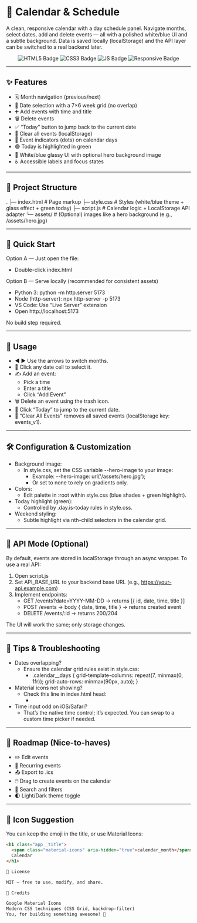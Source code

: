 # 📅 Calendar & Schedule

A clean, responsive calendar with a day schedule panel. Navigate months, select dates, add and delete events — all with a polished white/blue UI and a subtle background. Data is saved locally (localStorage) and the API layer can be switched to a real backend later.

<p align="center">
  <img src="https://img.shields.io/badge/HTML5-%23e44d26?logo=html5&logoColor=white" alt="HTML5 Badge">
  <img src="https://img.shields.io/badge/CSS3-%231572B6?logo=css3&logoColor=white" alt="CSS3 Badge">
  <img src="https://img.shields.io/badge/JavaScript-ES6+-f7df1e?logo=javascript&logoColor=black" alt="JS Badge">
  <img src="https://img.shields.io/badge/Responsive-%F0%9F%93%B1-blue" alt="Responsive Badge">
</p>

---

## ✨ Features

- 🗓️ Month navigation (previous/next)
- 📍 Date selection with a 7×6 week grid (no overlap)
- ➕ Add events with time and title
- 🗑️ Delete events
- ✅ “Today” button to jump back to the current date
- 🧼 Clear all events (localStorage)
- 🔵 Event indicators (dots) on calendar days
- 🟢 Today is highlighted in green
- 🎨 White/blue glassy UI with optional hero background image
- ♿ Accessible labels and focus states

---

## 📂 Project Structure


. ├─ index.html # Page markup ├─ style.css # Styles (white/blue theme + glass effect + green today) ├─ script.js # Calendar logic + LocalStorage API adapter └─ assets/ # (Optional) images like a hero background (e.g., /assets/hero.jpg)


---

## 🚀 Quick Start

Option A — Just open the file:
- Double-click index.html

Option B — Serve locally (recommended for consistent assets)
- Python 3: python -m http.server 5173
- Node (http-server): npx http-server -p 5173
- VS Code: Use “Live Server” extension
- Open http://localhost:5173

No build step required.

---

## 🧭 Usage

- ◀️ ▶️ Use the arrows to switch months.
- 🔘 Click any date cell to select it.
- ✍️ Add an event:
  - Pick a time
  - Enter a title
  - Click “Add Event”
- 🗑️ Delete an event using the trash icon.
- 📅 Click “Today” to jump to the current date.
- 🧽 “Clear All Events” removes all saved events (localStorage key: events_v1).

---

## 🛠️ Configuration & Customization

- Background image:
  - In style.css, set the CSS variable --hero-image to your image:
    - Example: --hero-image: url('/assets/hero.jpg');
    - Or set to none to rely on gradients only.
- Colors:
  - Edit palette in :root within style.css (blue shades + green highlight).
- Today highlight (green):
  - Controlled by .day.is-today rules in style.css.
- Weekend styling:
  - Subtle highlight via nth-child selectors in the calendar grid.

---

## 🔌 API Mode (Optional)

By default, events are stored in localStorage through an async wrapper. To use a real API:

1. Open script.js
2. Set API_BASE_URL to your backend base URL (e.g., https://your-api.example.com)
3. Implement endpoints:
   - GET /events?date=YYYY-MM-DD → returns [{ id, date, time, title }]
   - POST /events → body { date, time, title } → returns created event
   - DELETE /events/:id → returns 200/204

The UI will work the same; only storage changes.

---

## 🧪 Tips & Troubleshooting

- Dates overlapping?
  - Ensure the calendar grid rules exist in style.css:
    - .calendar__days { grid-template-columns: repeat(7, minmax(0, 1fr)); grid-auto-rows: minmax(90px, auto); }
- Material icons not showing?
  - Check this line in index.html head:
    - <link href="https://fonts.googleapis.com/icon?family=Material+Icons" rel="stylesheet">
- Time input odd on iOS/Safari?
  - That’s the native time control; it’s expected. You can swap to a custom time picker if needed.

---

## 🔮 Roadmap (Nice-to-haves)

- ✏️ Edit events
- 🔁 Recurring events
- 📤 Export to .ics
- 🖱️ Drag to create events on the calendar
- 🔎 Search and filters
- 🌓 Light/Dark theme toggle

---

## 📸 Icon Suggestion

You can keep the emoji in the title, or use Material Icons:
```html
<h1 class="app__title">
  <span class="material-icons" aria-hidden="true">calendar_month</span>
  Calendar
</h1>

📝 License

MIT — free to use, modify, and share.

🙌 Credits

Google Material Icons
Modern CSS techniques (CSS Grid, backdrop-filter)
You, for building something awesome! 💙